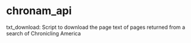 # chronam_api
txt_download: Script to download the page text of pages returned from a search of Chronicling America
